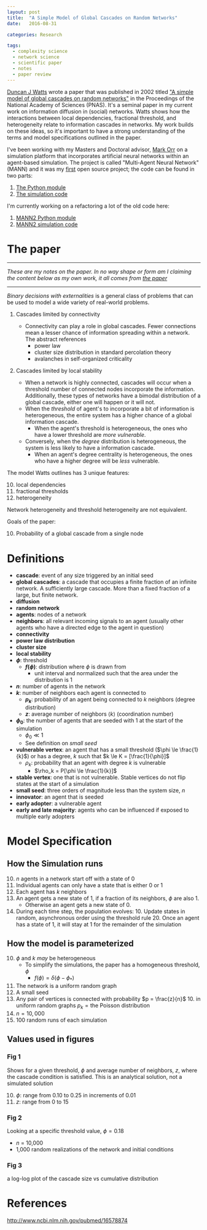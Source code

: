 ```yaml
---
layout: post
title:  "A Simple Model of Global Cascades on Random Networks"
date:   2016-08-31

categories: Research

tags:
  - complexity science
  - network science
  - scientific paper
  - notes
  - paper review
---
```


[Duncan J Watts](https://twitter.com/duncanjwatts) wrote a paper that
was published in 2002 titled ["A simple model of global
cascades on random networks"][1] in the Proceedings of the National Academy of Sciences (PNAS).
It's a seminal paper in my current
work on information diffusion in (social) networks.  Watts shows how
the interactions between local dependencies, fractional threshold, and
heterogeneity relate to information cascades in networks.  My work
builds on these ideas, so it's important to have a strong
understanding of the terms and model specifications outlined in the
paper.

<!-- more -->

I've been working with my Masters and Doctoral advisor,
[Mark Orr](http://mark-orr.github.io/) on a simulation platform that
incorporates artificial neural networks within an agent-based
simulation.  The project is called "Multi-Agent Neural Network" (MANN)
and it was my
[first](http://chendaniely.github.io/blog/2015/02/05/open-sourcing-a-python-project)
open source project; the code can be found in two parts:

1. [The Python module](https://github.com/chendaniely/multi-agent-neural-network)
2. [The simulation code](https://github.com/chendaniely/multidisciplinary-diffusion-model-experiments)

I'm currently working on a refactoring a lot of the old code here:

1. [MANN2 Python module](https://github.com/chendaniely/mann2)
2. [MANN2 simulation code](https://github.com/chendaniely/mann2_simulations)

# The paper

<hr>

*These are my notes on the paper.  In no way shape or form am I claiming the content below as my own work, it all comes from [the paper][1]*

<hr>

*Binary decisions with externalities* is a general class of problems
that can be used to model a wide variety of real-world problems.

1.  Cascades limited by connectivity
	- Connectivity can play a role in global cascades.
	Fewer connections mean a lesser chance of information spreading within a network.
	The abstract references
		- power law
		- cluster size distribution in standard percolation theory
		- avalanches in self-organized criticality

2.  Cascades limited by local stability
	- When a network is highly connected, cascades will occur when a
	threshold number of connected nodes incorporate the information.
	Additionally, these types of networks have a bimodal distribution
	of a global cascade, either one will happen or it will not.
	- When the *threshold* of agent's to incorporate a bit of
	information is heterogeneous, the entire system has a higher
	chance of a global information cascade.
		- When the agent's threshold is heterogeneous, the ones who
		  have a lower threshold are *more* *vulnerable*.
	- Conversely, when the *degree* distribution is heterogeneous, the
	system is less likely to have a information cascade.
		- When an agent's degree centrality is heterogeneous, the ones
		  who have a higher degree will be *less* vulnerable.

The model Watts outlines has 3 unique features:

10. local dependencies
20. fractional thresholds
30. heterogeneity

Network heterogeneity and threshold heterogeneity are not equivalent.

Goals of the paper:

10. Probability of a global cascade from a single node

# Definitions

- **cascade**: event of any size triggered by an initial seed
- **global cascades**: a cascade that occupies a finite fraction of an infinite network.  A sufficiently large cascade.  More than a fixed fraction of a large, but finite network.
- **diffusion**
- **random network**
- **agents**: nodes of a network
- **neighbors**: all relevant incoming signals to an agent (usually other agents who have a directed edge to the agent in question)
- **connectivity**
- **power law distribution**
- **cluster size**
- **local stability**
- **$\phi$**: threshold
	- **$f(\phi)$**: distribution where $\phi$ is drawn from
		- unit interval and normalized such that the area under the distribution is 1
- **$n$**: number of agents in the network
- **$k$**: number of neighbors each agent is connected to
	- **$p_k$**: probability of an agent being connected to $k$ neighbors (degree distribution)
	- **$z$**: average number of neighbors $\langle k \rangle$ (coordination number)
- **$\phi_0$**: the number of agents that are seeded with 1 at the start of the simulation
	- $\phi_0 \ll 1$
	- See definition on *small seed*
- **vulnerable vertex**:  an agent that has a small threshold ($\phi \le \frac{1}{k}$) or has a degree, $k$ such that $k \le K = [\frac{1}{\phi}]$
	- $\rho_k$: probability that an agent with degree $k$ is vulnerable
		- $\rho_k = P[\phi \le \frac{1}{k}]$
- **stable vertex**: one that is not vulnerable. Stable vertices do not flip states at the start of a simulation
- **small seed**: three orders of magnitude less than the system size, $n$
- **innovator**: an agent that is seeded
- **early adopter**: a vulnerable agent
- **early and late majority**: agents who can be influenced if exposed to multiple early adopters

# Model Specification

## How the Simulation runs

10. $n$ agents in a network start off with a state of 0
20. Individual agents can only have a state that is either 0 or 1
30. Each agent has $k$ neighbors
40. An agent gets a new state of 1, if a fraction of its neighbors, $\phi$ are also 1.
	- Otherwise an agent gets a new state of 0.
50. During each time step, the population evolves:
	10. Update states in random, asynchronous order using the threshold rule
	20. Once an agent has a state of 1, it will stay at 1 for the remainder of the simulation

## How the model is parameterized

10. $\phi$ and $k$ *may* be heterogeneous
	- To simplify the simulations, the paper has a homogeneous threshold, $\phi$
		- $f(\phi) = \delta(\phi - \phi_*)$
20. The network is a uniform random graph
30. A small seed
40. Any pair of vertices is connected with probability $p = \frac{z}{n}$
	10. in uniform random graphs $p_k = \text{the Poisson distribution}$
50. $n = 10,000$
60. 100 random runs of each simulation

## Values used in figures

### Fig 1

Shows for a given threshold, $\phi$ and average number of neighbors, $z$,
where the cascade condition is satisfied.
This is an analytical solution, not a simulated solution

10. $\phi$: range from 0.10 to 0.25 in increments of 0.01
20. $z$: range from 0 to 15

### Fig 2

Looking at a specific threshold value, $\phi = 0.18$

- $n$ = 10,000
- 1,000 random realizations of the network and initial conditions

### Fig 3

a log-log plot of the cascade size vs cumulative distribution

# References

http://www.ncbi.nlm.nih.gov/pubmed/16578874

[1]: http://www.ncbi.nlm.nih.gov/pubmed/16578874
